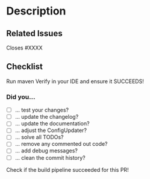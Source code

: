 # Description
<!-- Your description here. -->

## Related Issues
<!-- Issue number if existing. -->
Closes #XXXX

## Checklist
Run maven Verify in your IDE and ensure it SUCCEEDS!

### Did you...
<!-- Check these things before posting the pull request: -->
- [ ]  ... test your changes?
- [ ]  ... update the changelog?
- [ ]  ... update the documentation?
- [ ]  ... adjust the ConfigUpdater?
- [ ]  ... solve all TODOs?
- [ ]  ... remove any commented out code?
- [ ]  ... add debug messages?
- [ ]  ... clean the commit history?

Check if the build pipeline succeeded for this PR!
